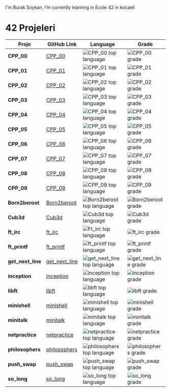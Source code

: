 
I'm Burak Soykan, I’m currently learning in Ecole 42 in kocaeli

# 42 Projeleri

| Proje            | GitHub Link                                                                              | Language                                                                                                        | Grade                                                                                      |
|------------------|------------------------------------------------------------------------------------------|-----------------------------------------------------------------------------------------------------------------|--------------------------------------------------------------------------------------------|
| **CPP_00**       | [CPP_00](https://github.com/bruak/CPP_00.git)                                           | ![CPP_00 top language](https://img.shields.io/github/languages/top/bruak/CPP_00?style=flat-square)              | ![CPP_00 grade](https://img.shields.io/badge/:-100%25-success?style=flat-square&logo=42)   |
| **CPP_01**       | [CPP_01](https://github.com/bruak/CPP_01.git)                                           | ![CPP_01 top language](https://img.shields.io/github/languages/top/bruak/CPP_01?style=flat-square)              | ![CPP_01 grade](https://img.shields.io/badge/:-100%25-success?style=flat-square&logo=42)   |
| **CPP_02**       | [CPP_02](https://github.com/bruak/CPP_02.git)                                           | ![CPP_02 top language](https://img.shields.io/github/languages/top/bruak/CPP_02?style=flat-square)              | ![CPP_02 grade](https://img.shields.io/badge/:-100%25-success?style=flat-square&logo=42)   |
| **CPP_03**       | [CPP_03](https://github.com/bruak/CPP_03.git)                                           | ![CPP_03 top language](https://img.shields.io/github/languages/top/bruak/CPP_03?style=flat-square)              | ![CPP_03 grade](https://img.shields.io/badge/:-100%25-success?style=flat-square&logo=42)   |
| **CPP_04**       | [CPP_04](https://github.com/bruak/CPP_04.git)                                           | ![CPP_04 top language](https://img.shields.io/github/languages/top/bruak/CPP_04?style=flat-square)              | ![CPP_04 grade](https://img.shields.io/badge/:-100%25-success?style=flat-square&logo=42)   |
| **CPP_05**       | [CPP_05](https://github.com/bruak/CPP_05.git)                                           | ![CPP_05 top language](https://img.shields.io/github/languages/top/bruak/CPP_05?style=flat-square)              | ![CPP_05 grade](https://img.shields.io/badge/:-100%25-success?style=flat-square&logo=42)   |
| **CPP_06**       | [CPP_06](https://github.com/bruak/CPP_06.git)                                           | ![CPP_06 top language](https://img.shields.io/github/languages/top/bruak/CPP_06?style=flat-square)              | ![CPP_06 grade](https://img.shields.io/badge/:-100%25-success?style=flat-square&logo=42)   |
| **CPP_07**       | [CPP_07](https://github.com/bruak/CPP_07.git)                                           | ![CPP_07 top language](https://img.shields.io/github/languages/top/bruak/CPP_07?style=flat-square)              | ![CPP_07 grade](https://img.shields.io/badge/:-100%25-success?style=flat-square&logo=42)   |
| **CPP_08**       | [CPP_08](https://github.com/bruak/CPP_08.git)                                           | ![CPP_08 top language](https://img.shields.io/github/languages/top/bruak/CPP_08?style=flat-square)              | ![CPP_08 grade](https://img.shields.io/badge/:-100%25-success?style=flat-square&logo=42)   |
| **CPP_09**       | [CPP_09](https://github.com/bruak/CPP_09.git)                                           | ![CPP_09 top language](https://img.shields.io/github/languages/top/bruak/CPP_09?style=flat-square)              | ![CPP_09 grade](https://img.shields.io/badge/:-100%25-success?style=flat-square&logo=42)   |
| **Born2beroot**  | [Born2beroot](https://github.com/bruak/Born2beroot.git)                                 |  ![Born2beroot top language](https://img.shields.io/github/languages/top/mcombeau/Born2beroot?style=flat-square)     | ![Born2beroot grade](https://img.shields.io/badge/:-100%25-success?style=flat-square&logo=42) |
| **Cub3d**        | [Cub3d](https://github.com/bruak/Cub3d.git)                                             | ![Cub3d top language](https://img.shields.io/github/languages/top/bruak/Cub3d?style=flat-square)                | ![Cub3d grade](https://img.shields.io/badge/:-100%25-success?style=flat-square&logo=42)    |
| **ft_irc**       | [ft_irc](https://github.com/bruak/ft_irc.git)                                           | ![Ft_irc top language](https://img.shields.io/github/languages/top/bruak/CPP_00?style=flat-square)              | ![ft_irc grade](https://img.shields.io/badge/:-100%25-success?style=flat-square&logo=42)   |
| **ft_printf**    | [ft_printf](https://github.com/bruak/ft_printf.git)                                     | ![ft_printf top language](https://img.shields.io/github/languages/top/bruak/ft_printf?style=flat-square)        | ![ft_printf grade](https://img.shields.io/badge/:-100%25-success?style=flat-square&logo=42)|
| **get_next_line**| [get_next_line](https://github.com/bruak/get_next_line.git)                             | ![get_next_line top language](https://img.shields.io/github/languages/top/bruak/get_next_line?style=flat-square)| ![get_next_line grade](https://img.shields.io/badge/:-100%25-success?style=flat-square&logo=42)|
| **inception**    | [inception](https://github.com/bruak/inception.git)                                     | ![inception top language](https://img.shields.io/github/languages/top/bruak/inception?style=flat-square)        | ![inception grade](https://img.shields.io/badge/:-100%25-success?style=flat-square&logo=42)|
| **libft**        | [libft](https://github.com/bruak/libft.git)                                            | ![libft top language](https://img.shields.io/github/languages/top/bruak/libft?style=flat-square)                | ![libft grade](https://img.shields.io/badge/:-100%25-success?style=flat-square&logo=42)    |
| **minishell**    | [minishell](https://github.com/bruak/minishell.git)                                     | ![minishell top language](https://img.shields.io/github/languages/top/bruak/minishell?style=flat-square)        | ![minishell grade](https://img.shields.io/badge/:-100%25-success?style=flat-square&logo=42)|
| **minitalk**     | [minitalk](https://github.com/bruak/minitalk.git)                                       | ![minitalk top language](https://img.shields.io/github/languages/top/bruak/minitalk?style=flat-square)          | ![minitalk grade](https://img.shields.io/badge/:-100%25-success?style=flat-square&logo=42) |
| **netpractice**  | [netpractice](https://github.com/bruak/netpractice.git)                                 | ![netpractice top language](https://img.shields.io/github/languages/top/bruak/netpractice?style=flat-square)    | ![netpractice grade](https://img.shields.io/badge/:-100%25-success?style=flat-square&logo=42)|
| **philosophers** | [philosophers](https://github.com/bruak/42-philosophers_dinner_problem.git)             | ![philosophers top language](https://img.shields.io/github/languages/top/bruak/42-philosophers_dinner_problem?style=flat-square)| ![philosophers grade](https://img.shields.io/badge/:-100%25-success?style=flat-square&logo=42)|
| **push_swap**    | [push_swap](https://github.com/bruak/push_swap.git)                                     | ![push_swap top language](https://img.shields.io/github/languages/top/bruak/push_swap?style=flat-square)        | ![push_swap grade](https://img.shields.io/badge/:-100%25-success?style=flat-square&logo=42)|
| **so_long**      | [so_long](https://github.com/bruak/so_long.git)                                         | ![so_long top language](https://img.shields.io/github/languages/top/bruak/so_long?style=flat-square)            | ![so_long grade](https://img.shields.io/badge/:-100%25-success?style=flat-square&logo=42)  |
